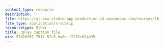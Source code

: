 ```yaml
---
content_type: resource
description: ''
file: https://ol-ocw-studio-app-production.s3.amazonaws.com/courses/16-842-fundamentals-of-systems-engineering-fall-2015/57d2d767761f52c5ba0ef2232c624b35_rh9ggz7vyM8.vtt
file_type: application/x-subrip
resourcetype: Other
title: 3play caption file
uid: 57d2d767-761f-52c5-ba0e-f2232c624b35
---
```

